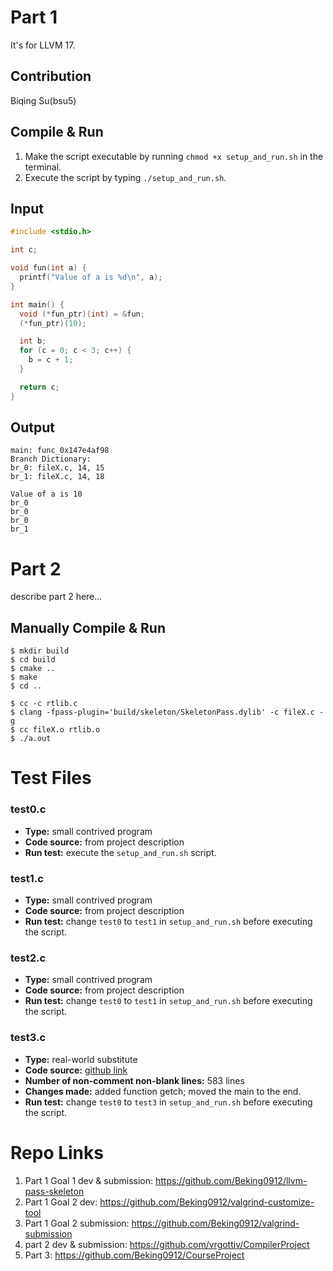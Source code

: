 # Part 1

It's for LLVM 17.

## Contribution
Biqing Su(bsu5)

## Compile & Run
1. Make the script executable by running `chmod +x setup_and_run.sh` in the terminal.
2. Execute the script by typing `./setup_and_run.sh`.

## Input
```c
#include <stdio.h>

int c;

void fun(int a) {
  printf("Value of a is %d\n", a);
}

int main() {
  void (*fun_ptr)(int) = &fun;
  (*fun_ptr)(10);

  int b;
  for (c = 0; c < 3; c++) {
    b = c + 1;
  }

  return c;
}
```

## Output
```
main: func_0x147e4af98
Branch Dictionary:
br_0: fileX.c, 14, 15
br_1: fileX.c, 14, 18

Value of a is 10
br_0
br_0
br_0
br_1
```

# Part 2
describe part 2 here...

## Manually Compile & Run
```
$ mkdir build
$ cd build
$ cmake ..
$ make
$ cd ..

$ cc -c rtlib.c
$ clang -fpass-plugin='build/skeleton/SkeletonPass.dylib' -c fileX.c -g
$ cc fileX.o rtlib.o
$ ./a.out
```

# Test Files

### **test0.c**
- **Type:** small contrived program
- **Code source:** from project description
- **Run test:** execute the `setup_and_run.sh` script.

### **test1.c**
- **Type:** small contrived program
- **Code source:** from project description
- **Run test:** change `test0` to `test1` in `setup_and_run.sh` before executing the script.

### **test2.c**
- **Type:** small contrived program
- **Code source:** from project description
- **Run test:** change `test0` to `test1` in `setup_and_run.sh` before executing the script.

### **test3.c**
- **Type:** real-world substitute
- **Code source:** [github link](https://github.com/ssoad/Employee-Management-System/blob/master/Employee%20Management%20System-github.c)
- **Number of non-comment non-blank lines:** 583 lines
- **Changes made:** added function getch; moved the main to the end.
- **Run test:** change `test0` to `test3` in `setup_and_run.sh` before executing the script.

# Repo Links
1. Part 1 Goal 1 dev & submission: https://github.com/Beking0912/llvm-pass-skeleton
2. Part 1 Goal 2 dev: https://github.com/Beking0912/valgrind-customize-tool
3. Part 1 Goal 2 submission: https://github.com/Beking0912/valgrind-submission
4. part 2 dev & submission: https://github.com/vrgottiv/CompilerProject
5. Part 3: https://github.com/Beking0912/CourseProject
